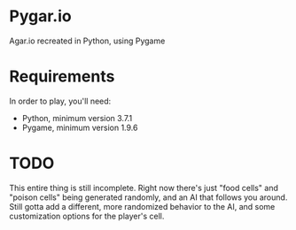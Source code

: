 # Pygar.io
Agar.io recreated in Python, using Pygame


# Requirements
In order to play, you'll need:
- Python, minimum version 3.7.1
- Pygame, minimum version 1.9.6

# TODO
This entire thing is still incomplete. Right now there's just "food cells" and "poison cells" being generated randomly, and an AI that follows you around. Still gotta add a different, more randomized behavior to the AI, and some customization options for the player's cell.
